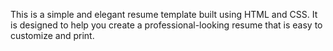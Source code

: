 This is a simple and elegant resume template built using HTML and CSS. It is designed to help you create a professional-looking resume that is easy to customize and print.
